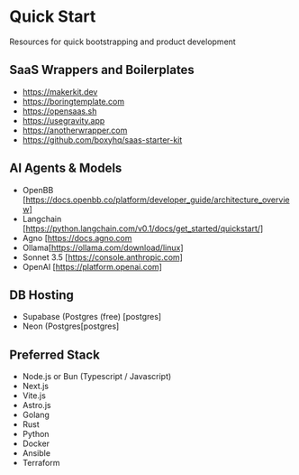 # Quick Start
Resources for quick bootstrapping and product development 

## SaaS Wrappers and Boilerplates
- https://makerkit.dev
- https://boringtemplate.com
- https://opensaas.sh
- https://usegravity.app
- https://anotherwrapper.com
- https://github.com/boxyhq/saas-starter-kit

## AI Agents & Models
- OpenBB [https://docs.openbb.co/platform/developer_guide/architecture_overview]
- Langchain [https://python.langchain.com/v0.1/docs/get_started/quickstart/]
- Agno [https://docs.agno.com
- Ollama[https://ollama.com/download/linux]
- Sonnet 3.5 [https://console.anthropic.com]
- OpenAI [https://platform.openai.com]

## DB Hosting
- Supabase (Postgres (free) [postgres]
- Neon (Postgres[postgres]

## Preferred Stack
- Node.js or Bun (Typescript / Javascript)
- Next.js
- Vite.js
- Astro.js
- Golang
- Rust
- Python
- Docker
- Ansible
- Terraform
